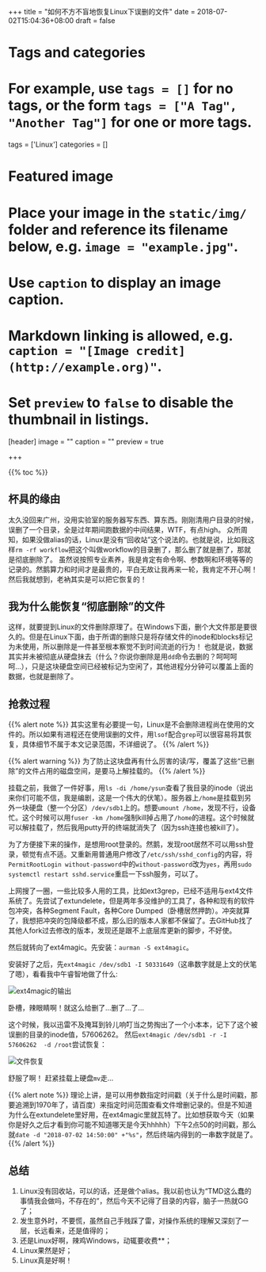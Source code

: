 +++
title = "如何不方不盲地恢复Linux下误删的文件"
date = 2018-07-02T15:04:36+08:00
draft = false

# Tags and categories
# For example, use `tags = []` for no tags, or the form `tags = ["A Tag", "Another Tag"]` for one or more tags.
tags = ['Linux']
categories = []

# Featured image
# Place your image in the `static/img/` folder and reference its filename below, e.g. `image = "example.jpg"`.
# Use `caption` to display an image caption.
#   Markdown linking is allowed, e.g. `caption = "[Image credit](http://example.org)"`.
# Set `preview` to `false` to disable the thumbnail in listings.
[header]
image = ""
caption = ""
preview = true

+++

{{% toc %}}

## 杯具的缘由

太久没回来广州，没用实验室的服务器写东西、算东西。刚刚清用户目录的时候，误删了一个目录，全是过年期间跑数据的中间结果，WTF，有点high。
众所周知，如果没做alias的话，Linux是没有“回收站”这个说法的。也就是说，比如我这样`rm -rf workflow`把这个叫做workflow的目录删了，那么删了就是删了，那就是彻底删除了。
虽然说按照专业素养，我是肯定有命令啊、参数啊和环境等等的记录的。然鹅算力和时间才是最贵的，平白无故让我再来一轮，我肯定不开心啊！
然后我就想到，老衲其实是可以把它恢复的！

## 我为什么能恢复“彻底删除”的文件

这样，就要提到Linux的文件删除原理了。在Windows下面，删个大文件那是要很久的。但是在Linux下面，由于所谓的删除只是将存储文件的inode和blocks标记为未使用，所以删除是一件甚至根本察觉不到时间流逝的行为！
也就是说，数据其实并未被彻底从硬盘抹去（什么？你说你删除是用`dd`命令去删的？呵呵呵呵...），只是这块硬盘空间已经被标记为空闲了，其他进程分分钟可以覆盖上面的数据，也就是删除了。

## 抢救过程

{{% alert note %}}
其实这里有必要提一句，Linux是不会删除进程尚在使用的文件的。所以如果有进程还在使用误删的文件，用`lsof`配合`grep`可以很容易将其恢复，具体细节不属于本文记录范围，不详细说了。
{{% /alert %}}

{{% alert warning %}}
为了防止这块盘再有什么厉害的读/写，覆盖了这些“已删除”的文件占用的磁盘空间，是要马上解挂载的。
{{% /alert %}}

挂载之前，我做了一件好事，用`ls -di /home/ysun`查看了我目录的inode（说出来你们可能不信，我是编剧，这是一个伟大的伏笔）。服务器上`/home`是挂载到另外一块硬盘（整一个分区）`/dev/sdb1`上的。想要`umount /home`，发现不行，设备忙。这个时候可以用`fuser -km /home`强制kill掉占用了`/home`的进程。这个时候就可以解挂载了，然后我用putty开的终端就消失了（因为ssh连接也被kill了）。

为了方便接下来的操作，是想用root登录的。然鹅，发现root居然不可以用ssh登录，顿觉有点不适。又重新用普通用户修改了`/etc/ssh/sshd_config`的内容，将`PermitRootLogin without-password`中的`without-password`改为`yes`，再用`sudo systemctl restart sshd.service`重启一下ssh服务，可以了。

上网搜了一圈，一些比较多人用的工具，比如ext3grep，已经不适用与ext4文件系统了。先尝试了extundelete，但是两年多没维护的工具了，各种和现有的软件包冲突，各种Segment Fault，各种Core Dumped（卧槽居然押韵）。冲突就算了，我想把冲突的包降级都不成，那么旧的版本人家都不保留了。去GitHub找了其他人fork过去修改的版本，发现还是跟不上底层库更新的脚步，不好使。

然后就转向了ext4magic。先安装：`aurman -S ext4magic`。

安装好了之后，先`ext4magic /dev/sdb1 -I 50331649`（这串数字就是上文的伏笔了嗯），看看我中午睿智地做了什么:

![ext4magic的输出](/img/post_img/ext4magic.png)

卧槽，辣眼睛啊！就这么给删了...删了...了...

这个时候，我以迅雷不及掩耳到铃儿响叮当之势掏出了一个小本本，记下了这个被误删的目录的inode值，57606262。
然后`ext4magic /dev/sdb1 -r -I 57606262  -d /root`尝试恢复：

![文件恢复](/img/post_img/文件恢复结果.png)

舒服了啊！
赶紧挂载上硬盘`mv`走...

{{% alert note %}}
理论上讲，是可以用参数指定时间戳（关于什么是时间戳，那要追溯到1970年了，请百度）来指定时间范围查看文件增删记录的。但是不知道为什么在extundelete里好用，在ext4magic里就瓦特了。比如想获取今天（如果你是好久之后才看到你可能不知道哪天是今天hhhhh）下午2点50的时间戳，那么就`date -d "2018-07-02 14:50:00" +"%s"`，然后终端内得到的一串数字就是了。
{{% /alert %}}

## 总结

1. Linux没有回收站，可以的话，还是做个alias。我以前也认为“TMD这么蠢的事情我会做吗，不存在的”，然后今天不记得了目录的内容，脑子一热就GG了；
2. 发生意外时，不要慌，虽然自己手贱踩了雷，对操作系统的理解又深刻了一层，长远看来，还是值得的；
3. 还是Linux好啊，辣鸡Windows，动辄要收费**；
4. Linux果然是好；
5. Linux真是好啊！